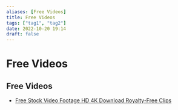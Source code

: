 ```yaml
---
aliases: [Free Videos]
title: Free Videos
tags: ["tag1", "tag2"]
date: 2022-10-20 19:14
draft: false
---
```


# Free Videos

## Free Videos

* [Free Stock Video Footage HD 4K Download Royalty-Free Clips](https://www.videvo.net/)
